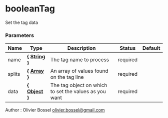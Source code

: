 # booleanTag

Set the tag data

### Parameters

| Name   | Type                                                                                                   | Description                                           | Status   | Default |
| ------ | ------------------------------------------------------------------------------------------------------ | ----------------------------------------------------- | -------- | ------- |
| name   | **{ [String](https://developer.mozilla.org/fr/docs/Web/JavaScript/Reference/Objets_globaux/String) }** | The tag name to process                               | required |
| splits | **{ [Array](https://developer.mozilla.org/fr/docs/Web/JavaScript/Reference/Objets_globaux/Array) }**   | An array of values found on the tag line              | required |
| data   | **{ [Object](https://developer.mozilla.org/fr/docs/Web/JavaScript/Reference/Objets_globaux/Object) }** | The tag object on which to set the values as you want | required |

Author : Olivier Bossel [olivier.bossel@gmail.com](mailto:olivier.bossel@gmail.com)
